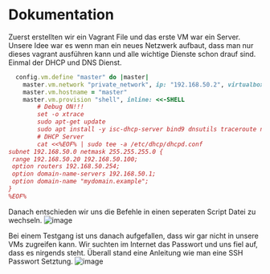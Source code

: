 # Dokumentation

Zuerst erstellten wir ein Vagrant File und das erste VM war ein Server. Unsere Idee war es wenn man ein neues Netzwerk aufbaut, 
dass man nur dieses vagrant ausführen kann und alle wichtige Dienste schon drauf sind. Einmal der DHCP und DNS Dienst.
```ruby
  config.vm.define "master" do |master|
    master.vm.network "private_network", ip: "192.168.50.2", virtualbox__dhcp_server: false
    master.vm.hostname = "master"
    master.vm.provision "shell", inline: <<-SHELL 
        # Debug ON!!!
        set -o xtrace
        sudo apt-get update
        sudo apt install -y isc-dhcp-server bind9 dnsutils traceroute nmap
        # DHCP Server
        cat <<%EOF% | sudo tee -a /etc/dhcp/dhcpd.conf
subnet 192.168.50.0 netmask 255.255.255.0 {
 range 192.168.50.20 192.168.50.100;
 option routers 192.168.50.254;
 option domain-name-servers 192.168.50.1;
 option domain-name "mydomain.example";
}
%EOF%
```
Danach entschieden wir uns die Befehle in einen seperaten Script Datei zu wechseln.
![image](https://user-images.githubusercontent.com/89509863/134143506-4abf44e2-2764-497e-aed9-f609b845ee11.png)

Bei einem Testgang ist uns danach aufgefallen, dass wir gar nicht in unsere VMs zugreifen kann.
Wir suchten im Internet das Passwort und uns fiel auf, dass es nirgends steht. Überall stand eine Anleitung wie man eine SSH Passwort Setztung.
![image](https://user-images.githubusercontent.com/89509863/134144948-097a833b-da58-452a-b707-898b7440e80d.png)
